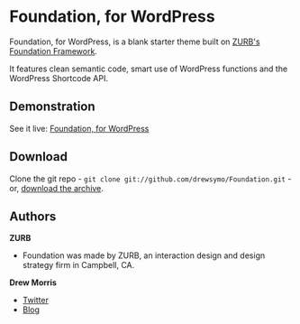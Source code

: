 # Foundation, for WordPress

Foundation, for WordPress, is a blank starter theme built on [ZURB's Foundation Framework](http://foundation.zurb.com/).

It features clean semantic code, smart use of WordPress functions and the WordPress Shortcode API.

## Demonstration

See it live: [Foundation, for WordPress](http://fwp.drewsymo.com)

## Download

Clone the git repo - `git clone git://github.com/drewsymo/Foundation.git` - or, [download the archive](https://github.com/drewsymo/Foundation/zipball/master). 

## Authors

**ZURB**

+ Foundation was made by ZURB, an interaction design and design strategy firm in Campbell, CA.

**Drew Morris**

+ [Twitter](http://twitter.com/drewsymo)
+ [Blog](http://drewsymo.com)